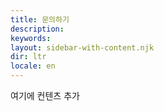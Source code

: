 ```yaml
---
title: 문의하기
description:
keywords:
layout: sidebar-with-content.njk
dir: ltr
locale: en
---
```

여기에 컨텐츠 추가